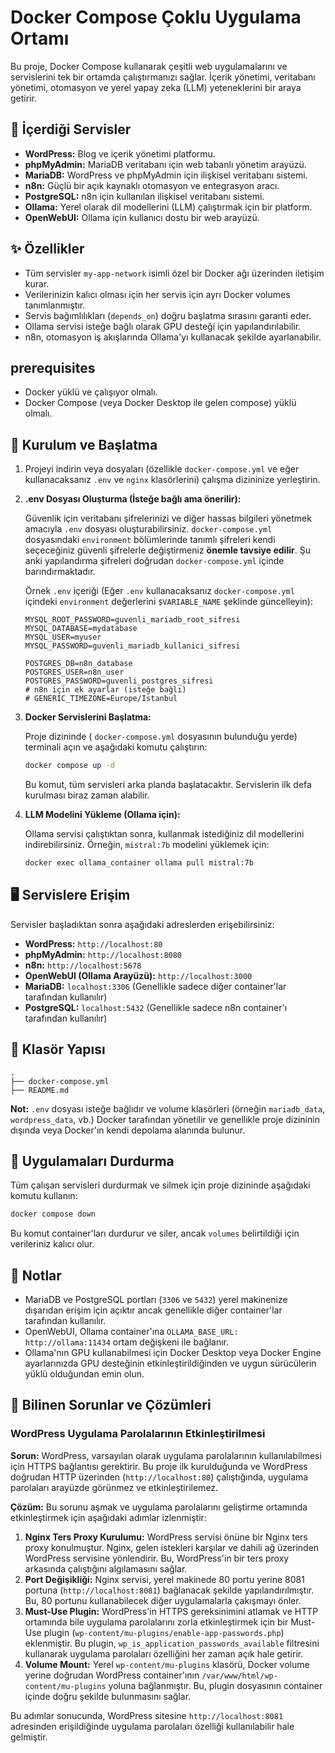 # Docker Compose Çoklu Uygulama Ortamı

Bu proje, Docker Compose kullanarak çeşitli web uygulamalarını ve servislerini tek bir ortamda çalıştırmanızı sağlar. İçerik yönetimi, veritabanı yönetimi, otomasyon ve yerel yapay zeka (LLM) yeteneklerini bir araya getirir.

## 🚀 İçerdiği Servisler

- **WordPress:** Blog ve içerik yönetimi platformu.
- **phpMyAdmin:** MariaDB veritabanı için web tabanlı yönetim arayüzü.
- **MariaDB:** WordPress ve phpMyAdmin için ilişkisel veritabanı sistemi.
- **n8n:** Güçlü bir açık kaynaklı otomasyon ve entegrasyon aracı.
- **PostgreSQL:** n8n için kullanılan ilişkisel veritabanı sistemi.
- **Ollama:** Yerel olarak dil modellerini (LLM) çalıştırmak için bir platform.
- **OpenWebUI:** Ollama için kullanıcı dostu bir web arayüzü.

## ✨ Özellikler

- Tüm servisler `my-app-network` isimli özel bir Docker ağı üzerinden iletişim kurar.
- Verilerinizin kalıcı olması için her servis için ayrı Docker volumes tanımlanmıştır.
- Servis bağımlılıkları (`depends_on`) doğru başlatma sırasını garanti eder.
- Ollama servisi isteğe bağlı olarak GPU desteği için yapılandırılabilir.
- n8n, otomasyon iş akışlarında Ollama'yı kullanacak şekilde ayarlanabilir.

##  prerequisites

- Docker yüklü ve çalışıyor olmalı.
- Docker Compose (veya Docker Desktop ile gelen compose) yüklü olmalı.

## 🔧 Kurulum ve Başlatma

1.  Projeyi indirin veya dosyaları (özellikle `docker-compose.yml` ve eğer kullanacaksanız `.env` ve `nginx` klasörlerini) çalışma dizininize yerleştirin.

2.  **.env Dosyası Oluşturma (İsteğe bağlı ama önerilir):**

    Güvenlik için veritabanı şifrelerinizi ve diğer hassas bilgileri yönetmek amacıyla `.env` dosyası oluşturabilirsiniz. `docker-compose.yml` dosyasındaki `environment` bölümlerinde tanımlı şifreleri kendi seçeceğiniz güvenli şifrelerle değiştirmeniz **önemle tavsiye edilir**. Şu anki yapılandırma şifreleri doğrudan `docker-compose.yml` içinde barındırmaktadır.

    Örnek `.env` içeriği (Eğer `.env` kullanacaksanız `docker-compose.yml` içindeki `environment` değerlerini `$VARIABLE_NAME` şeklinde güncelleyin):

    ```env
    MYSQL_ROOT_PASSWORD=guvenli_mariadb_root_sifresi
    MYSQL_DATABASE=mydatabase
    MYSQL_USER=myuser
    MYSQL_PASSWORD=guvenli_mariadb_kullanici_sifresi

    POSTGRES_DB=n8n_database
    POSTGRES_USER=n8n_user
    POSTGRES_PASSWORD=guvenli_postgres_sifresi
    # n8n için ek ayarlar (isteğe bağlı)
    # GENERIC_TIMEZONE=Europe/Istanbul
    ```

3.  **Docker Servislerini Başlatma:**

    Proje dizininde ( `docker-compose.yml` dosyasının bulunduğu yerde) terminali açın ve aşağıdaki komutu çalıştırın:

    ```bash
    docker compose up -d
    ```

    Bu komut, tüm servisleri arka planda başlatacaktır. Servislerin ilk defa kurulması biraz zaman alabilir.

4.  **LLM Modelini Yükleme (Ollama için):**

    Ollama servisi çalıştıktan sonra, kullanmak istediğiniz dil modellerini indirebilirsiniz. Örneğin, `mistral:7b` modelini yüklemek için:

    ```bash
    docker exec ollama_container ollama pull mistral:7b
    ```

## 🖥️ Servislere Erişim

Servisler başladıktan sonra aşağıdaki adreslerden erişebilirsiniz:

- **WordPress:** `http://localhost:80`
- **phpMyAdmin:** `http://localhost:8080`
- **n8n:** `http://localhost:5678`
- **OpenWebUI (Ollama Arayüzü):** `http://localhost:3000`
- **MariaDB:** `localhost:3306` (Genellikle sadece diğer container'lar tarafından kullanılır)
- **PostgreSQL:** `localhost:5432` (Genellikle sadece n8n container'ı tarafından kullanılır)

## 📁 Klasör Yapısı

```
.
├── docker-compose.yml
├── README.md
```

**Not:** `.env` dosyası isteğe bağlıdır ve volume klasörleri (örneğin `mariadb_data`, `wordpress_data`, vb.) Docker tarafından yönetilir ve genellikle proje dizininin dışında veya Docker'ın kendi depolama alanında bulunur.

## 🛑 Uygulamaları Durdurma

Tüm çalışan servisleri durdurmak ve silmek için proje dizininde aşağıdaki komutu kullanın:

```bash
docker compose down
```

Bu komut container'ları durdurur ve siler, ancak `volumes` belirtildiği için verileriniz kalıcı olur.

## 📝 Notlar

- MariaDB ve PostgreSQL portları (`3306` ve `5432`) yerel makinenize dışarıdan erişim için açıktır ancak genellikle diğer container'lar tarafından kullanılır.
- OpenWebUI, Ollama container'ına `OLLAMA_BASE_URL: http://ollama:11434` ortam değişkeni ile bağlanır.
- Ollama'nın GPU kullanabilmesi için Docker Desktop veya Docker Engine ayarlarınızda GPU desteğinin etkinleştirildiğinden ve uygun sürücülerin yüklü olduğundan emin olun. 

## 🐛 Bilinen Sorunlar ve Çözümleri

### WordPress Uygulama Parolalarının Etkinleştirilmesi

**Sorun:** WordPress, varsayılan olarak uygulama parolalarının kullanılabilmesi için HTTPS bağlantısı gerektirir. Bu proje ilk kurulduğunda ve WordPress doğrudan HTTP üzerinden (`http://localhost:80`) çalıştığında, uygulama parolaları arayüzde görünmez ve etkinleştirilemez.

**Çözüm:** Bu sorunu aşmak ve uygulama parolalarını geliştirme ortamında etkinleştirmek için aşağıdaki adımlar izlenmiştir:

1.  **Nginx Ters Proxy Kurulumu:** WordPress servisi önüne bir Nginx ters proxy konulmuştur. Nginx, gelen istekleri karşılar ve dahili ağ üzerinden WordPress servisine yönlendirir. Bu, WordPress'in bir ters proxy arkasında çalıştığını algılamasını sağlar.
2.  **Port Değişikliği:** Nginx servisi, yerel makinede 80 portu yerine 8081 portuna (`http://localhost:8081`) bağlanacak şekilde yapılandırılmıştır. Bu, 80 portunu kullanabilecek diğer uygulamalarla çakışmayı önler.
3.  **Must-Use Plugin:** WordPress'in HTTPS gereksinimini atlamak ve HTTP ortamında bile uygulama parolalarını zorla etkinleştirmek için bir Must-Use plugin (`wp-content/mu-plugins/enable-app-passwords.php`) eklenmiştir. Bu plugin, `wp_is_application_passwords_available` filtresini kullanarak uygulama parolaları özelliğini her zaman açık hale getirir.
4.  **Volume Mount:** Yerel `wp-content/mu-plugins` klasörü, Docker volume yerine doğrudan WordPress container'ının `/var/www/html/wp-content/mu-plugins` yoluna bağlanmıştır. Bu, plugin dosyasının container içinde doğru şekilde bulunmasını sağlar.

Bu adımlar sonucunda, WordPress sitesine `http://localhost:8081` adresinden erişildiğinde uygulama parolaları özelliği kullanılabilir hale gelmiştir. 